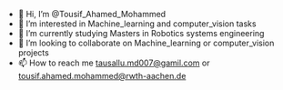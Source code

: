 - 👋 Hi, I’m @Tousif_Ahamed_Mohammed
- 👀 I’m interested in Machine_learning and computer_vision tasks
- 🌱 I’m currently studying Masters in Robotics systems engineering
- 💞️ I’m looking to collaborate on Machine_learning or computer_vision projects
- 📫 How to reach me tausallu.md007@gamil.com or tousif.ahamed.mohammed@rwth-aachen.de

<!---
tausallu43/tausallu43 is a ✨ special ✨ repository because its `README.md` (this file) appears on your GitHub profile.
You can click the Preview link to take a look at your changes.
--->
